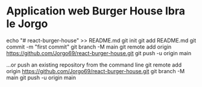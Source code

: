 # Application web Burger House Ibra le Jorgo
echo "# react-burger-house" >> README.md
git init
git add README.md
git commit -m "first commit"
git branch -M main
git remote add origin https://github.com/Jorgo69/react-burger-house.git
git push -u origin main

…or push an existing repository from the command line
git remote add origin https://github.com/Jorgo69/react-burger-house.git
git branch -M main
git push -u origin main
